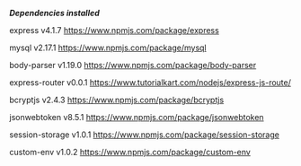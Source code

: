 ***Dependencies installed***

express v4.1.7
  https://www.npmjs.com/package/express

mysql v2.17.1
  https://www.npmjs.com/package/mysql

body-parser v1.19.0
  https://www.npmjs.com/package/body-parser

express-router v0.0.1
  https://www.tutorialkart.com/nodejs/express-js-route/

bcryptjs v2.4.3
  https://www.npmjs.com/package/bcryptjs


jsonwebtoken v8.5.1
  https://www.npmjs.com/package/jsonwebtoken


session-storage v1.0.1
  https://www.npmjs.com/package/session-storage

custom-env v1.0.2
  https://www.npmjs.com/package/custom-env